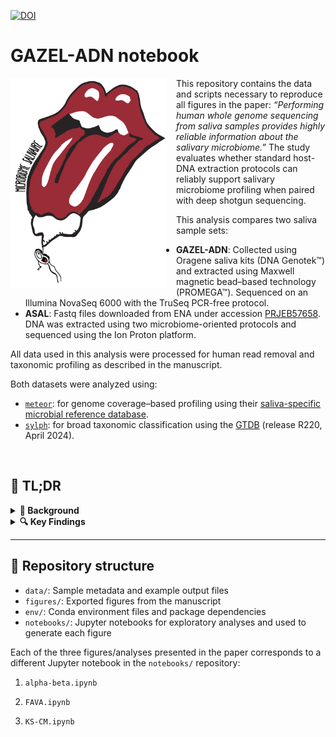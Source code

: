 [![DOI](https://zenodo.org/badge/DOI/10.5281/zenodo.15881253.svg)](https://doi.org/10.5281/zenodo.15881253)

# GAZEL-ADN notebook

<img src="logo.png" alt="Logo" width="250" align="left" style="margin-right: 15px; margin-bottom: 10px;" />

This repository contains the data and scripts necessary to reproduce all figures in the paper: *“Performing human whole genome sequencing from saliva samples provides highly reliable information about the salivary microbiome.”* The study evaluates whether standard host-DNA extraction protocols can reliably support salivary microbiome profiling when paired with deep shotgun sequencing.

This analysis compares two saliva sample sets:

- **GAZEL-ADN**: Collected using Oragene saliva kits (DNA Genotek™) and extracted using Maxwell magnetic bead–based technology (PROMEGA™). Sequenced on an Illumina NovaSeq 6000 with the TruSeq PCR-free protocol.  
- **ASAL**: Fastq files downloaded from ENA under accession [PRJEB57658](https://www.ebi.ac.uk/ena/browser/view/PRJEB57658). DNA was extracted using two microbiome-oriented protocols and sequenced using the Ion Proton platform.

All data used in this analysis were processed for human read removal and taxonomic profiling as described in the manuscript.

Both datasets were analyzed using:
- [`meteor`](https://github.com/metagenopolis/meteor): for genome coverage–based profiling using their [saliva-specific microbial reference database](https://zenodo.org/records/14181351).
- [`sylph`](https://github.com/bluenote-1577/sylph): for broad taxonomic classification using the [GTDB](https://gtdb.ecogenomic.org/) (release R220, April 2024).

<br clear="left"/>

## 📌 TL;DR

<details>
<summary><strong>🧬 Background</strong></summary>

The salivary microbiome is a key indicator of health and immunity. While saliva samples are widely collected for human DNA analysis in genomic biobanks, these protocols are not optimized for microbial recovery — raising concerns about their microbiome profiling utility.

</details>

<details>
<summary><strong>🔍 Key Findings</strong></summary>

- Deep sequencing compensates for the lack of microbial-specific extraction.
- Higher microbial richness and reproducibility in GAZEL-ADN samples.
- Species-level resolution is maintained even without lysis-focused protocols.
- Community structures converge between protocols after rarefaction.
- GAZEL-ADN shows lower variability at fine taxonomic levels (per FAVA).

</details>

---

## 📁 Repository structure

- `data/`: Sample metadata and example output files   
- `figures/`: Exported figures from the manuscript  
- `env/`: Conda environment files and package dependencies  
- `notebooks/`: Jupyter notebooks for exploratory analyses and used to generate each figure 

Each of the three figures/analyses presented in the paper corresponds to a different Jupyter notebook in the `notebooks/` repository:

1. `alpha-beta.ipynb`

2. `FAVA.ipynb`

3. `KS-CM.ipynb`


